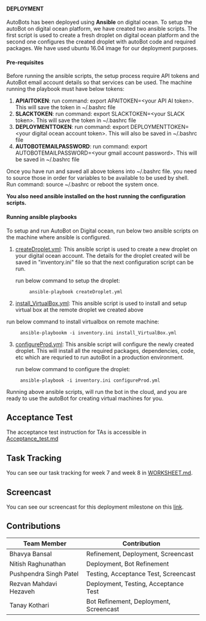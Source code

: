 #### DEPLOYMENT 

AutoBots has been deployed using **Ansible** on digital ocean. To setup the autoBot on digital ocean platform, we have created two ansible
scripts. The first script is used to create a fresh droplet on digital ocean platform and the second one configures the created droplet
with autoBot code and required packages. We have used ubuntu 16.04 image for our deployment purposes.

#### Pre-requisites

Before running the ansible scripts, the setup process require API tokens and AutoBot email account details so that services can be used.
The machine running the playbook must have below tokens:

1. **APIAITOKEN**: run command: export APAITOKEN=&lt;your API AI token&gt;. This will save the token in ~/.bashrc file
2. **SLACKTOKEN**: run command: export SLACKTOKEN=&lt;your SLACK token&gt;. This will save the token in ~/.bashrc file
3. **DEPLOYMENTTOKEN**: run command: export DEPLOYMENTTOKEN=&lt;your digital ocean account token&gt;. This will also be saved in ~/.bashrc file
4. **AUTOBOTEMAILPASSWORD**: run command: export AUTOBOTEMAILPASSWORD=&lt;your gmail account password&gt;. This will be saved in ~/.bashrc file

Once you have run and saved all above tokens into ~/.bashrc file. you need to source those in order for variables to be available to be used by shell.
Run command: source ~/.bashrc or reboot the system once.

**You also need ansible installed on the host running the configuration scripts.**

#### Running ansible playbooks

To setup and run AutoBot on Digital ocean, run below two ansible scripts on the machine where ansible is configured.

1. [createDroplet.yml](https://github.ncsu.edu/bbansal/AutoBots/blob/master/deployment/createDroplet.yml): This ansible script is used to create a new droplet on your digital ocean account. The details for the droplet created
                            will be saved in "inventory.ini" file so that the next configuration script can be run.
                            
   run below command to setup the droplet:
   
   ```
        ansible-playbook createDroplet.yml
   ```     
   
 2. [install_VirtualBox.yml](https://github.ncsu.edu/bbansal/AutoBots/blob/master/deployment/install_VirtualBox.yml): This ansible script is used to install and setup virtual box at the remote droplet we created above
                            
   run below command to install virtualbox on remote machine:
   
   ```
        ansible-playbookm -i inventory.ini install_VirtualBox.yml
   ```   
   
 3. [configureProd.yml](https://github.ncsu.edu/bbansal/AutoBots/blob/master/deployment/configureProd.yml): This ansible script will configure the newly created droplet. This will install all the required packages,
                              dependencies, code, etc which are requried to run autoBot in a production environment.
       
       run below command to configure the droplet:
   
   ```
        ansible-playbook -i inventory.ini configureProd.yml
   ```                               
                 
 
 Running above ansible scripts, will run the bot in the cloud, and you are ready to use the autoBot for creating virtual machines for you.  
 ## Acceptance Test
 
 The acceptance test instruction for TAs is accessible in [Acceptance_test.md](https://github.ncsu.edu/bbansal/AutoBots/blob/master/Docs/Acceptance_Test.md)
 
 ## Task Tracking
 
 You can see our task tracking for week 7 and week 8 in [WORKSHEET.md](https://github.ncsu.edu/bbansal/AutoBots/blob/master/Docs/WORKSHEET.md).  
 
 ## Screencast  
 
 You can see our screencast for this deployment milestone on this [link](https://youtu.be/VupnrZCJoI4).  
 
 
 ## Contributions

| Team Member   | Contribution   
| ------------- | ------------ 
| Bhavya Bansal      |  Refinement, Deployment, Screencast      
| Nitish Raghunathan     |    Deployment, Bot Refinement
| Pushpendra Singh Patel |    Testing, Acceptance Test, Screencast
| Rezvan Mahdavi Hezaveh  |   Deployment, Testing, Acceptance Test
| Tanay Kothari | Bot Refinement, Deployment, Screencast

 
 
                            
